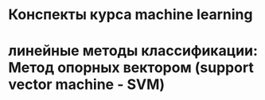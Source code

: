 # Конспекты курса machine learning

# линейные методы классификации: Метод опорных вектором (support vector machine - SVM)


